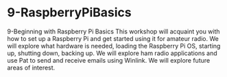 # 9-RaspberryPiBasics
9-Beginning with Raspberry Pi Basics
This workshop will acquaint you with how to set up a Raspberry Pi and get started using it for amateur radio.
We will explore what hardware is needed, loading the Raspberry Pi OS, starting up, shutting down, backing up.
We will explore ham radio applications and use Pat to send and receive emails using Winlink.
We will explore future areas of interest.
